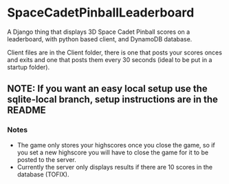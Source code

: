 # SpaceCadetPinballLeaderboard
A Django thing that displays 3D Space Cadet Pinball scores on a leaderboard, with python based client, and DynamoDB database.

Client files are in the Client folder, there is one that posts your scores onces and exits and one that posts them every 30 seconds (ideal to be put in a startup folder).

## NOTE: If you want an easy local setup use the sqlite-local branch, setup instructions are in the README

### Notes

- The game only stores your highscores once you close the game, so if you set a new highscore you will have to close the game for it to be posted to the server.
- Currently the server only displays results if there are 10 scores in the database (TOFIX).
